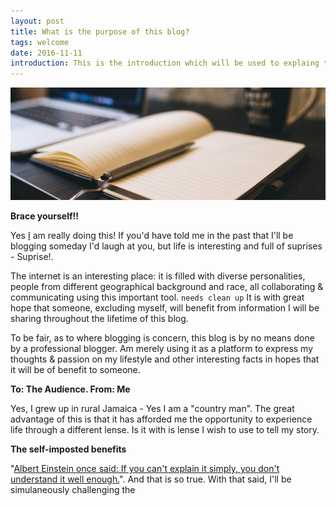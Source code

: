 ```yaml
---
layout: post
title: What is the purpose of this blog?
tags: welcome
date: 2016-11-11
introduction: This is the introduction which will be used to explaing the purpose
---
```


!["The Blog"](/images/reason-for-blog-header.jpg "The blog")

**Brace yourself!!**

Yes [I](/about) am really doing this! If you'd have told me in the past that I'll be blogging someday I'd laugh at you, but life is interesting and full of suprises - Suprise!.

The internet is an interesting place: it is filled with diverse personalities, people from different geographical background and race, all collaborating & communicating using this important tool. `needs clean up` It is with great hope that someone, excluding myself, will benefit from information I will be sharing throughout the lifetime of this blog.

To be fair, as to where blogging is concern, this blog is by no means done by a professional blogger. Am merely using it as a platform to express my thoughts & passion on my lifestyle and other interesting facts in hopes that it will be of benefit to someone.

**To: The Audience. From: Me**

Yes, I grew up in rural Jamaica - Yes I am a &quot;country man&quot;. The great advantage of this is that it has afforded me the opportunity to experience life through a different lense. Is it with is lense I wish to use to tell my story.



**The self-imposted benefits**

&quot;[Albert Einstein once said: If you can&#39;t explain it simply, you don&#39;t understand it well enough.](https://www.brainyquote.com/quotes/quotes/a/alberteins383803.html)&quot;. And that is so true. With that said, I'll be simulaneously challenging the



